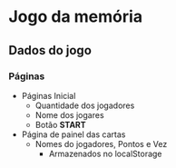 

# Jogo da memória

## Dados do jogo

### Páginas

- Páginas Inicial
    - Quantidade dos jogadores
    - Nome dos jogares
    - Botão **START**
- Página de painel das cartas
    - Nomes do jogadores, Pontos e Vez
        - Armazenados no localStorage
